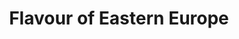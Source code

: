---
title: "Flavour of Eastern Europe"
url: /kings-lynn/flavour-of-eastern-europe/
shop: convenience
---